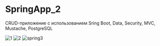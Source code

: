 # SpringApp_2
CRUD-приложение с использованием Sring Boot, Data, Security, MVC, Mustache, PostgreSQL

![1](https://user-images.githubusercontent.com/45228660/57568887-097f5680-73f6-11e9-849a-0893d070a712.png)
![2](https://user-images.githubusercontent.com/45228660/57568889-0c7a4700-73f6-11e9-9d9f-b9f2fe8597a5.png)
![spring3](https://user-images.githubusercontent.com/45228660/57934050-6b90fd80-78c7-11e9-8c3a-1e6874973ade.png)

